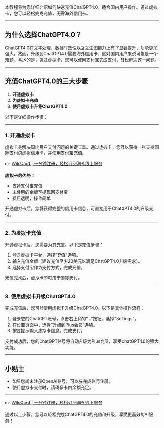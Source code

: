 本教程将为您详细介绍如何快速充值ChatGPT4.0，适合国内用户操作。通过虚拟卡，您可以轻松完成充值，无需海外信用卡。

---

## 为什么选择ChatGPT4.0？

ChatGPT4.0在文字处理、数据时效性以及文生图能力上有了显著提升，功能更加强大。然而，升级到ChatGPT4.0需要海外信用卡，这对国内用户来说可能是一个难题。幸运的是，通过虚拟卡，您可以使用支付宝完成支付，轻松解决这一问题。

---

## 充值ChatGPT4.0的三大步骤

1. **开通虚拟卡**  
2. **为虚拟卡充值**  
3. **使用虚拟卡升级ChatGPT4.0**

以下是详细操作步骤：

---

### 1. 开通虚拟卡

虚拟卡是解决国内用户支付问题的关键工具。通过虚拟卡，您可以获得一张支持国际支付的虚拟信用卡，并使用支付宝充值。

👉 [WildCard | 一分钟注册，轻松订阅海外线上服务](https://bit.ly/bewildcard)

**虚拟卡的优势：**
- 支持支付宝充值
- 未使用的余额可提现回支付宝
- 费用透明，操作简单

开通虚拟卡后，您将获得完整的信用卡信息，可直接用于ChatGPT4.0的升级支付。

---

### 2. 为虚拟卡充值

开通虚拟卡后，您需要为其充值。以下是充值步骤：

1. 登录虚拟卡平台，选择“充值”选项。
2. 输入充值金额（建议充值至少20美元以满足ChatGPT4.0升级需求）。
3. 选择支付宝作为支付方式，完成充值。

充值完成后，虚拟卡即可用于国际支付。

---

### 3. 使用虚拟卡升级ChatGPT4.0

完成充值后，您可以使用虚拟卡升级ChatGPT4.0。以下是具体操作流程：

1. 登录您的ChatGPT账号，点击右上角的“…”按钮，选择“Settings”。
2. 在设置页面中，选择“升级到Plus会员”选项。
3. 按照提示输入虚拟卡信息，完成支付。

支付成功后，您的ChatGPT账号将自动升级为Plus会员，享受ChatGPT4.0的强大功能。

---

## 小贴士

- 如果您尚未注册OpenAI账号，可以先完成账号注册。
- 使用虚拟卡支付时，请确保卡内余额充足。

---

👉 [WildCard | 一分钟注册，轻松订阅海外线上服务](https://bit.ly/bewildcard)

通过以上步骤，您可以轻松完成ChatGPT4.0的充值和升级，享受更高效的AI服务！